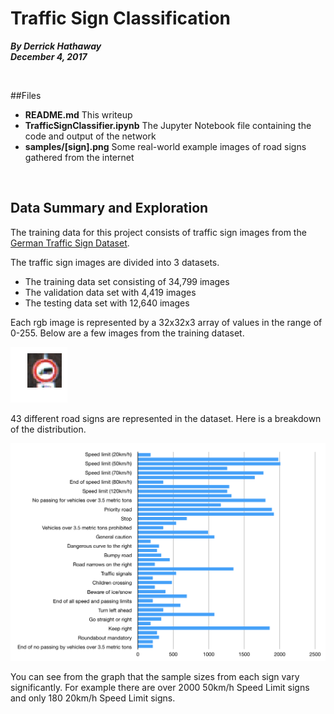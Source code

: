Traffic Sign Classification
====

***By Derrick Hathaway<br />
December 4, 2017***

<br />

##Files

- **README.md** This writeup
- **TrafficSignClassifier.ipynb** The Jupyter Notebook file containing the code and output of the network
- **samples/[sign].png** Some real-world example images of road signs gathered from the internet

<br />

## Data Summary and Exploration

The training data for this project consists of traffic sign images from the [German Traffic Sign Dataset](http://benchmark.ini.rub.de/?section=gtsrb&subsection=dataset).

The traffic sign images are divided into 3 datasets.

- The training data set consisting of 34,799 images
- The validation data set with 4,419 images
- The testing data set with 12,640 images

Each rgb image is represented by a 32x32x3 array of values in the range of 0-255. Below are a few images from the training dataset.

![Vehicles over 3.5 metric tons prohibited](resources/truck.png)

43 different road signs are represented in the dataset. Here is a breakdown of the distribution.

![Traffic Sign Distribution](resources/distribution.png)

You can see from the graph that the sample sizes from each sign vary significantly. For example there are over 2000 50km/h Speed Limit signs and only 180 20km/h Speed Limit signs.

